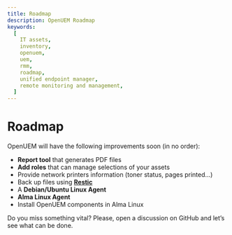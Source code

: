 ```yaml
---
title: Roadmap
description: OpenUEM Roadmap
keywords:
  [
    IT assets,
    inventory,
    openuem,
    uem,
    rmm,
    roadmap,
    unified endpoint manager,
    remote monitoring and management,
  ]
---
```


# Roadmap

OpenUEM will have the following improvements soon (in no order):

- **Report tool** that generates PDF files
- **Add roles** that can manage selections of your assets
- Provide network printers information (toner status, pages printed...)
- Back up files using [**Restic**](https://restic.net/)
- A **Debian/Ubuntu Linux Agent**
- **Alma Linux Agent**
- Install OpenUEM components in Alma Linux

Do you miss something vital? Please, open a discussion on GitHub and let’s see what can be done.
